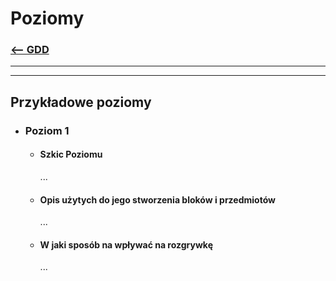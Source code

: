 # Poziomy
### [<-- GDD](/GDD/GDD.md)

---
---

## Przykładowe poziomy

- ### Poziom 1
  - #### Szkic Poziomu
    ...
  - #### Opis użytych do jego stworzenia bloków i przedmiotów
    ...
  - #### W jaki sposób na wpływać na rozgrywkę
    ...